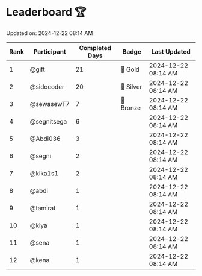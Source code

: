 # Leaderboard 🏆

Updated on: 2024-12-22 08:14 AM

| Rank | Participant       | Completed Days | Badge      | Last Updated         |
|------|-------------------|----------------|------------|----------------------|
| 1    | @gift             | 21             | 🏅 Gold     | 2024-12-22 08:14 AM |
| 2    | @sidocoder        | 20             | 🥈 Silver   | 2024-12-22 08:14 AM |
| 3    | @sewasewT7        | 7              | 🥉 Bronze   | 2024-12-22 08:14 AM |
| 4    | @segnitsega       | 6              |            | 2024-12-22 08:14 AM |
| 5    | @Abdi036          | 3              |            | 2024-12-22 08:14 AM |
| 6    | @segni            | 2              |            | 2024-12-22 08:14 AM |
| 7    | @kika1s1          | 2              |            | 2024-12-22 08:14 AM |
| 8    | @abdi             | 1              |            | 2024-12-22 08:14 AM |
| 9    | @tamirat          | 1              |            | 2024-12-22 08:14 AM |
| 10   | @kiya             | 1              |            | 2024-12-22 08:14 AM |
| 11   | @sena             | 1              |            | 2024-12-22 08:14 AM |
| 12   | @kena             | 1              |            | 2024-12-22 08:14 AM |
